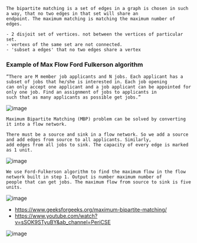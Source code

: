 ```
The bipartite matching is a set of edges in a graph is chosen in such a way, that no two edges in that set will share an 
endpoint. The maximum matching is matching the maximum number of edges.

- 2 disjoit set of vertices. not between the vertices of particular set.
- vertexs of the same set are not connected.
- 'subset a edges' that no two edges share a vertex
```

### Example of Max Flow Ford Fulkerson algorithm
```
“There are M member job applicants and N jobs. Each applicant has a subset of jobs that he/she is interested in. Each job opening 
can only accept one applicant and a job applicant can be appointed for only one job. Find an assignment of jobs to applicants in
such that as many applicants as possible get jobs.”
```
![image](https://user-images.githubusercontent.com/59710234/184479593-e1393e75-e3e4-4d33-aaa7-8237c31a818e.png)

```
Maximum Bipartite Matching (MBP) problem can be solved by converting it into a flow network.

There must be a source and sink in a flow network. So we add a source and add edges from source to all applicants. Similarly, 
add edges from all jobs to sink. The capacity of every edge is marked as 1 unit.
```
![image](https://user-images.githubusercontent.com/59710234/184479779-e8e08fe2-c7dc-4550-b223-6c729f453a4f.png)

```
We use Ford-Fulkerson algorithm to find the maximum flow in the flow network built in step 1. Output is number maximum number of 
people that can get jobs. The maximum flow from source to sink is five units.
```

![image](https://user-images.githubusercontent.com/59710234/184479804-f990986c-a586-4cdf-b2f0-95aa08487879.png)

- https://www.geeksforgeeks.org/maximum-bipartite-matching/
- https://www.youtube.com/watch?v=sSOK9STyuBY&ab_channel=PeriCSE

![image](https://user-images.githubusercontent.com/59710234/184484269-c2edddfa-0c3c-4f02-a6fe-c4968a480e2e.png)
